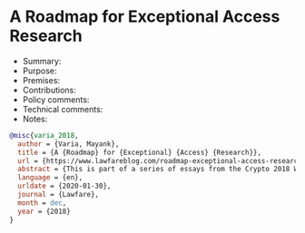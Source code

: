 # A Roadmap for Exceptional Access Research

- Summary:
- Purpose:
- Premises:
- Contributions:
- Policy comments:
- Technical comments:
- Notes:

```bib
@misc{varia_2018,
  author = {Varia, Mayank},
  title = {A {Roadmap} for {Exceptional} {Access} {Research}},
  url = {https://www.lawfareblog.com/roadmap-exceptional-access-research},
  abstract = {This is part of a series of essays from the Crypto 2018 Workshop on Encryption and Surveillance.},
  language = {en},
  urldate = {2020-01-30},
  journal = {Lawfare},
  month = dec,
  year = {2018}
}
```
